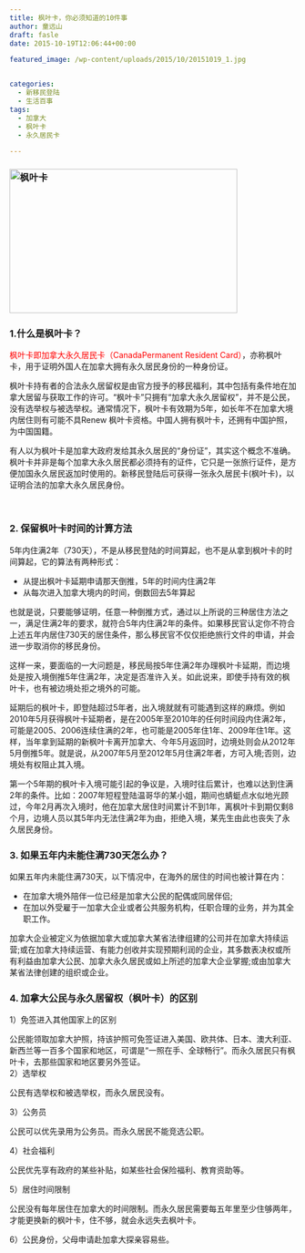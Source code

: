 ```yaml
---
title: 枫叶卡，你必须知道的10件事
author: 童远山
draft: fasle
date: 2015-10-19T12:06:44+00:00

featured_image: /wp-content/uploads/2015/10/20151019_1.jpg


categories:
  - 新移民登陆
  - 生活百事
tags:
  - 加拿大
  - 枫叶卡
  - 永久居民卡

---
```

### [<img decoding="async" loading="lazy" class="alignnone size-full wp-image-476" src="http://52sask.com/wp-content/uploads/2015/10/20151019_1.jpg" alt="枫叶卡" width="400" height="253" />][1]

### 1.什么是枫叶卡？

<span style="color: #ff0000;">枫叶卡即加拿大永久居民卡（CanadaPermanent Resident Card）</span>，亦称枫叶卡，用于证明外国人在加拿大拥有永久居民身份的一种身份证。

枫叶卡持有者的合法永久居留权是由官方授予的移民福利，其中包括有条件地在加拿大居留与获取工作的许可。“枫叶卡”只拥有“加拿大永久居留权”，并不是公民，没有选举权与被选举权。通常情况下，枫叶卡有效期为5年，如长年不在加拿大境内居住则有可能不具Renew 枫叶卡资格。中国人拥有枫叶卡，还拥有中国护照，为中国国籍。

有人以为枫叶卡是加拿大政府发给其永久居民的“身份证”，其实这个概念不准确。枫叶卡并非是每个加拿大永久居民都必须持有的证件，它只是一张旅行证件，是方便加国永久居民返加时使用的。新移民登陆后可获得一张永久居民卡(枫叶卡)，以证明合法的加拿大永久居民身份。

&nbsp;

### 2. 保留枫叶卡时间的计算方法

5年内住满2年（730天），不是从移民登陆的时间算起，也不是从拿到枫叶卡的时间算起，它的算法有两种形式：

  * 从提出枫叶卡延期申请那天倒推，5年的时间内住满2年
  * 从每次进入加拿大境内的时间，倒数回去5年算起

也就是说，只要能够证明，任意一种倒推方式，通过以上所说的三种居住方法之一，满足住满2年的要求，就符合5年内住满2年的条件。如果移民官认定你不符合上述五年内居住730天的居住条件，那么移民官不仅仅拒绝旅行文件的申请，并会进一步取消你的移民身份。

这样一来，要面临的一大问题是，移民局按5年住满2年办理枫叶卡延期，而边境处是按入境倒推5年住满2年，决定是否准许入关。如此说来，即使手持有效的枫叶卡，也有被边境处拒之境外的可能。

延期后的枫叶卡，即登陆超过5年者，出入境就就有可能遇到这样的麻烦。例如2010年5月获得枫叶卡延期者，是在2005年至2010年的任何时间段内住满2年，可能是2005、2006连续住满的2年，也可能是2005年住1年、2009年住1年。这样，当年拿到延期的新枫叶卡离开加拿大、今年5月返回时，边境处则会从2012年5月倒推5年。就是说，从2007年5月至2012年5月住满2年者，方可入境;否则，边境处有权阻止其入境。

第一个5年期的枫叶卡入境可能引起的争议是，入境时往后累计，也难以达到住满2年的条件。比如：2007年短程登陆温哥华的某小姐，期间也蜻蜓点水似地光顾过，今年2月再次入境时，他在加拿大居住时间累计不到1年，离枫叶卡到期仅剩8个月，边境人员以其5年内无法住满2年为由，拒绝入境，某先生由此也丧失了永久居民身份。

### 3. 如果五年内未能住满730天怎么办？

如果五年内未能住满730天，以下情况中，在海外的居住的时间也被计算在内：

  * 在加拿大境外陪伴一位已经是加拿大公民的配偶或同居伴侣;
  * 在加以外受雇于一加拿大企业或者公共服务机构，任职合理的业务，并为其全职工作。

加拿大企业被定义为依据加拿大或加拿大某省法律组建的公司并在加拿大持续运营;或在加拿大持续运营、有能力创收并实现预期利润的企业，其多数表决权或所有利益由加拿大公民、加拿大永久居民或如上所述的加拿大企业掌握;或由加拿大某省法律创建的组织或企业。

### 4. 加拿大公民与永久居留权（枫叶卡）的区别

1）免签进入其他国家上的区别

公民能领取加拿大护照，持该护照可免签证进入美国、欧共体、日本、澳大利亚、新西兰等一百多个国家和地区，可谓是“一照在手、全球畅行”。而永久居民只有枫叶卡，去那些国家和地区要另外签证。  
2）选举权

公民有选举权和被选举权，而永久居民没有。

3）公务员

公民可以优先录用为公务员。而永久居民不能竞选公职。

4）社会福利

公民优先享有政府的某些补贴，如某些社会保险福利、教育资助等。

5）居住时间限制

公民没有每年居住在加拿大的时间限制。而永久居民需要每五年里至少住够两年，才能更换新的枫叶卡，住不够，就会永远失去枫叶卡。

6）公民身份，父母申请赴加拿大探亲容易些。

&nbsp;

 [1]: http://52sask.com/wp-content/uploads/2015/10/20151019_1.jpg